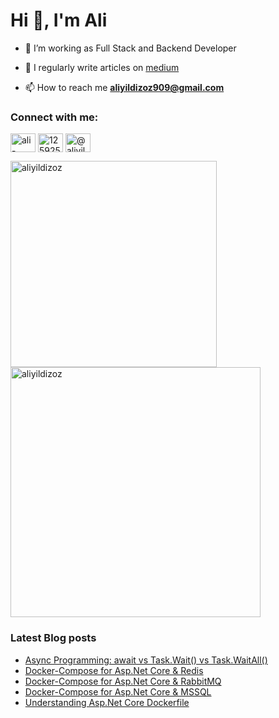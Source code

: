 <h1 align="left">Hi 👋, I'm Ali</h1>

- 🔭 I’m working as Full Stack and Backend Developer

- 📝 I regularly write articles on [medium](https://medium.com/@aliyildizoz)

- 📫 How to reach me **aliyildizoz909@gmail.com**



<h3 align="left">Connect with me:</h3>
<p align="left">
<a href="https://linkedin.com/in/ali-yildizoz" target="blank"><img align="center" src="https://raw.githubusercontent.com/rahuldkjain/github-profile-readme-generator/master/src/images/icons/Social/linked-in-alt.svg" alt="ali-yildizoz" height="30" width="40" /></a>
<a href="https://stackoverflow.com/users/12592580" target="blank"><img align="center" src="https://raw.githubusercontent.com/rahuldkjain/github-profile-readme-generator/master/src/images/icons/Social/stack-overflow.svg" alt="12592580" height="30" width="40" /></a>
<a href="https://medium.com/@aliyildizoz" target="blank"><img align="center" src="https://raw.githubusercontent.com/rahuldkjain/github-profile-readme-generator/master/src/images/icons/Social/medium.svg" alt="@aliyildizoz" height="30" width="40" /></a>
</p>


<p><img align="left" style="width:330px;display: inline; margin-right:10px;" src="https://github-readme-stats.vercel.app/api/top-langs?username=aliyildizoz&show_icons=true&locale=en&layout=compact" alt="aliyildizoz" /> <img style="width:400px;display: inline;" align="center" src="https://github-readme-stats.vercel.app/api?username=aliyildizoz" alt="aliyildizoz"/></p>



### Latest Blog posts
<!-- BLOG-POST-LIST:START -->
- [Async Programming: await vs Task.Wait&lpar;&rpar; vs Task.WaitAll&lpar;&rpar;](https://medium.com/@aliyildizoz/async-programming-await-vs-task-wait-vs-task-waitall-8048ecb14a66?source=rss-a62137e94030------2)
- [Docker-Compose for Asp.Net Core &amp; Redis](https://blog.devops.dev/docker-compose-for-asp-net-core-redis-b739b9242765?source=rss-a62137e94030------2)
- [Docker-Compose for Asp.Net Core &amp; RabbitMQ](https://blog.devops.dev/docker-compose-for-asp-net-core-rabbitmq-d532125b1cec?source=rss-a62137e94030------2)
- [Docker-Compose for Asp.Net Core &amp; MSSQL](https://medium.com/@aliyildizoz/docker-compose-for-asp-net-core-mssql-4ee8317d3b87?source=rss-a62137e94030------2)
- [Understanding Asp.Net Core Dockerfile](https://medium.com/@aliyildizoz/understanding-asp-net-core-dockerfile-a523233bb9a4?source=rss-a62137e94030------2)
<!-- BLOG-POST-LIST:END -->
